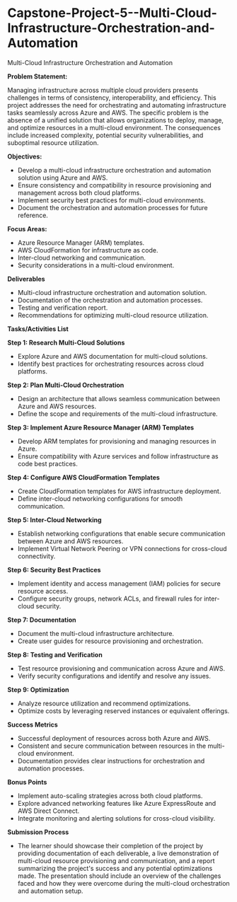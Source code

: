 # Capstone-Project-5--Multi-Cloud-Infrastructure-Orchestration-and-Automation

Multi-Cloud Infrastructure Orchestration and Automation

**Problem Statement:**

Managing infrastructure across multiple cloud providers presents challenges in terms of consistency, interoperability, and efficiency. This project addresses the need for orchestrating and automating infrastructure tasks seamlessly across Azure and AWS. The specific problem is the absence of a unified solution that allows organizations to deploy, manage, and optimize resources in a multi-cloud environment. The consequences include increased complexity, potential security vulnerabilities, and suboptimal resource utilization.

**Objectives:**

- Develop a multi-cloud infrastructure orchestration and automation solution using Azure and AWS.
- Ensure consistency and compatibility in resource provisioning and management across both cloud platforms.
- Implement security best practices for multi-cloud environments.
- Document the orchestration and automation processes for future reference.

**Focus Areas:** 

- Azure Resource Manager (ARM) templates.
- AWS CloudFormation for infrastructure as code.
- Inter-cloud networking and communication.
- Security considerations in a multi-cloud environment.

**Deliverables**

- Multi-cloud infrastructure orchestration and automation solution.
- Documentation of the orchestration and automation processes.
- Testing and verification report.
- Recommendations for optimizing multi-cloud resource utilization.

**Tasks/Activities List**

**Step 1: Research Multi-Cloud Solutions** 

- Explore Azure and AWS documentation for multi-cloud solutions.
- Identify best practices for orchestrating resources across cloud platforms.

**Step 2: Plan Multi-Cloud Orchestration**

- Design an architecture that allows seamless communication between Azure and AWS resources.
- Define the scope and requirements of the multi-cloud infrastructure.

**Step 3: Implement Azure Resource Manager (ARM) Templates**

- Develop ARM templates for provisioning and managing resources in Azure.
- Ensure compatibility with Azure services and follow infrastructure as code best practices.

**Step 4: Configure AWS CloudFormation Templates**

- Create CloudFormation templates for AWS infrastructure deployment.
- Define inter-cloud networking configurations for smooth communication.

**Step 5: Inter-Cloud Networking**

- Establish networking configurations that enable secure communication between Azure and AWS resources.
- Implement Virtual Network Peering or VPN connections for cross-cloud connectivity.

**Step 6: Security Best Practices** 

- Implement identity and access management (IAM) policies for secure resource access.
- Configure security groups, network ACLs, and firewall rules for inter-cloud security.

**Step 7: Documentation**

- Document the multi-cloud infrastructure architecture.
- Create user guides for resource provisioning and orchestration.

**Step 8: Testing and Verification**

- Test resource provisioning and communication across Azure and AWS.
- Verify security configurations and identify and resolve any issues.

**Step 9: Optimization**

- Analyze resource utilization and recommend optimizations.
- Optimize costs by leveraging reserved instances or equivalent offerings.

**Success Metrics**

- Successful deployment of resources across both Azure and AWS.
- Consistent and secure communication between resources in the multi-cloud environment.
- Documentation provides clear instructions for orchestration and automation processes.  

**Bonus Points**

- Implement auto-scaling strategies across both cloud platforms.
- Explore advanced networking features like Azure ExpressRoute and AWS Direct Connect.
- Integrate monitoring and alerting solutions for cross-cloud visibility.  

**Submission Process**

- The learner should showcase their completion of the project by providing documentation of each deliverable, a live demonstration of multi-cloud resource provisioning and communication, and a report summarizing the project's success and any potential optimizations made. The presentation should include an overview of the challenges faced and how they were overcome during the multi-cloud orchestration and automation setup.
